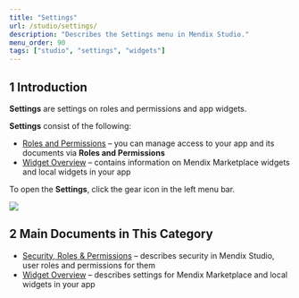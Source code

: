 ```yaml
---
title: "Settings"
url: /studio/settings/
description: "Describes the Settings menu in Mendix Studio."
menu_order: 90
tags: ["studio", "settings", "widgets"]
---
```


## 1 Introduction

**Settings** are settings on roles and permissions and app widgets. 

**Settings** consist of the following:

* [Roles and Permissions](/studio/settings-security/) – you can manage access to your app and its documents via **Roles and Permissions**
* [Widget Overview](/studio/settings-widget-overview/) – contains information on Mendix Marketplace widgets and local widgets in your app

To open the **Settings**, click the gear icon in the left menu bar.

![](/attachments/studio/settings/settings-icon.png)

## 2 Main Documents in This Category

* [Security, Roles & Permissions](/studio/settings-security/) – describes security in Mendix Studio, user roles and permissions for them
* [Widget Overview](/studio/settings-widget-overview/) – describes settings for Mendix Marketplace and local widgets in your app
